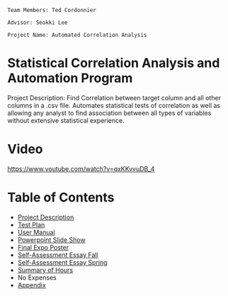 `Team Members: Ted Cordonnier`

`Advisor: Seokki Lee`

`Project Name: Automated Correlation Analysis`

# Statistical Correlation Analysis and Automation Program
Project Description: Find Correlation between target column and all other columns in a .csv file. Automates statistical tests of correlation as well as allowing any analyst to find association between all types of variables without extensive statistical experience.

# Video
https://www.youtube.com/watch?v=qxKKvvuDB_4

# Table of Contents
* [Project Description](ProjectDescription.md)
* [Test Plan](TestPlan.md)
* [User Manual](UserDocs.md)
* [Powerpoint Slide Show](Spring_Presentation.pdf)
* [Final Expo Poster](ExpoPoster.pdf)
* [Self-Assessment Essay Fall](Individual_Capstone_Assesment.pdf)
* [Self-Assessment Essay Spring](Individual_Capstone_Assesment.pdf)
* [Summary of Hours](Hours_Completed.xlsx)
* No Expenses
* [Appendix](appendix.md)
